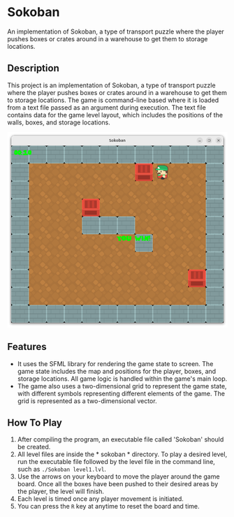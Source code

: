 # Sokoban
An implementation of Sokoban, a type of transport puzzle where the player pushes boxes or crates around in a warehouse to get them to storage locations.

## Description
This project is an implementation of Sokoban, a type of transport puzzle where the player pushes boxes or crates around in a warehouse to get them to storage locations. The game is command-line based where it is loaded from a text file passed as an argument during execution. The text file contains data for the game level layout, which includes the positions of the walls, boxes, and storage locations.

![Screenshot of running game](sokoban_ss.png)

## Features
- It uses the SFML library for rendering the game state to screen. The game state includes the map and positions for the player, boxes, and storage locations. All game logic is handled within the game's main loop.
- The game also uses a two-dimensional grid to represent the game state, with different symbols representing different elements of the game. The grid is represented as a two-dimensional vector.

## How To Play
1. After compiling the program, an executable file called 'Sokoban' should be created.
2. All level files are inside the * sokoban * directory. To play a desired level, run the executable file followed by the level file in the command line, such as `./Sokoban level1.lvl`.
3. Use the arrows on your keyboard to move the player around the game board. Once all the boxes have been pushed to their desired areas by the player, the level will finish.
4. Each level is timed once any player movement is initiated.
5. You can press the `R` key at anytime to reset the board and time.
